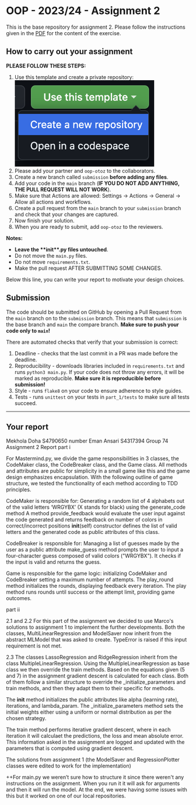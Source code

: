# OOP - 2023/24 - Assignment 2

This is the base repository for assignment 2.
Please follow the instructions given in the [PDF](https://brightspace.rug.nl/content/enforced/243046-WBAI045-05.2023-2024.1/assignment%202_v1.1.pdf) for the content of the exercise.

## How to carry out your assignment

**PLEASE FOLLOW THESE STEPS:**

1. Use this template and create a private repository:
   ![](use_template.png)
2. Please add your partner and `oop-otoz` to the collaborators.
3. Create a new branch called `submission` **before adding any files**.
4. Add your code in the `main` branch (**IF YOU DO NOT ADD ANYTHING, THE PULL REQUEST WILL NOT WORK**).
5. Make sure that Actions are allowed: Settings -> Actions -> General -> Allow all actions and workflows.
6. Create a pull request from the `main` branch to your `submission` branch and check that your changes are captured.
7. Now finish your solution.
8. When you are ready to submit, add `oop-otoz` to the reviewers.

**Notes:**

- **Leave the \*\***init\***\*.py files untouched**.
- Do not move the `main.py` files.
- Do not move `requirements.txt`.
- Make the pull request AFTER SUBMITTING SOME CHANGES.

Below this line, you can write your report to motivate your design choices.

## Submission

The code should be submitted on GitHub by opening a Pull Request from the `main` branch on to the `submission` branch. This means that `submission` is the base branch and `main` the compare branch. **Make sure to push your code only to `main`!**

There are automated checks that verify that your submission is correct:

1. Deadline - checks that the last commit in a PR was made before the deadline.
2. Reproducibility - downloads libraries included in `requirements.txt` and runs `python3 main.py`. If your code does not throw any errors, it will be marked as reproducible. **Make sure it is reproducible before submission!**
3. Style - runs `flake8` on your code to ensure adherence to style guides.
4. Tests - runs `unittest` on your tests in `part_1/tests` to make sure all tests succeed.

---

## Your report
Mekhola Doha S4790650 number
Eman Ansari S4317394
Group 74
Assignment 2 Report 
part i

For Mastermind.py, we divide the game responsibilities in 3 classes, the CodeMaker class, the CodeBreaker class, and the Game class. All methods and attributes are public for simplicity in a small game like this and the game design emphasizes encapsulation. With the following outline of game structure, we tested the functionality of each method according to TDD principles. 

CodeMaker is responsible for:
Generating a random list of 4 alphabets out of the valid letters ‘WRGYBX’ (X stands for black) using the generate_code method
A method provide_feedback would evaluate the user input against the code generated and returns feedback on number of colors in correct/incorrect positions
__init__(self) constructor defines the list of valid letters and the generated code as public attributes of this class.

CodeBreaker is responsible for: 
Managing a list of guesses made by the user as a public attribute
 make_guess method prompts the user to input a four-character guess composed of valid colors ("WRGYBX"). It checks if the input is valid and returns the guess.

Game is responsible for the game logic:
initializing CodeMaker and CodeBreaker
setting a maximum number of attempts.
The play_round method initializes the rounds, displaying feedback every iteration. 
The play method runs rounds until success or the attempt limit, providing game outcomes.

part ii

2.1 and 2.2
For this part of the assignment we decided to use Marco's solutions to assignment 1 to implement the further developments.
Both the classes, MultiLinearRegression and ModelSaver now inherit from the abstract MLModel that was asked to create. TypeError is raised if this input requirement is not met. 

2.3
The classes LassoRegression and RidgeRegression inherit from the class MultipleLinearRegression. Using the MultipleLinearRegression as base class we then override the train methods. Based on the equations given (5 and 7) in the assignment gradient descent is calculated for each class. Both of them follow a similar structure to override the _initialize_parameters and train methods, and then they adapt them to their specific for methods. 

The __init__ method initializes the public attributes like alpha (learning rate), iterations, and lambda_param. The _initialize_parameters method sets the initial weights either using a uniform or normal distribution as per the chosen strategy.

The train method performs iterative gradient descent, where in each iteration it will calculaet the predictions, the loss and mean absolute error. This information asked in the assignment are logged and updated with the parameters that is computed using gradient descent. 

The solutions from assignment 1 (the ModelSaver and RegressionPlotter classes were edited to work for the implementation) 

++For main.py we weren’t sure how to structure it since there weren't any instructions on the assignment. When you run it it will ask for arguments and then it will run the model. At the end, we were having some issues with this but it worked on one of our local repositories. 





